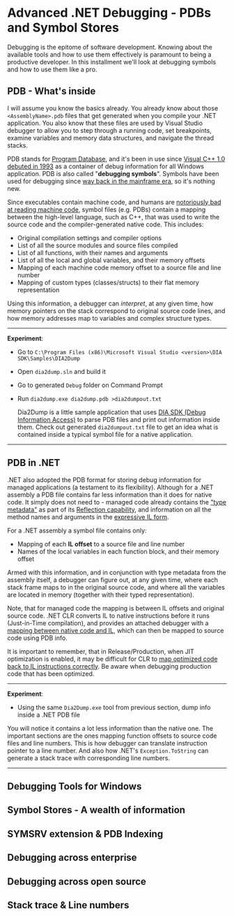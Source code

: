 # Advanced .NET Debugging - PDBs and Symbol Stores

Debugging is the epitome of software development. Knowing about the available tools and how to use them effectively is paramount to being a productive developer. In this installment we'll look at debugging symbols and how to use them like a pro.

## PDB - What's inside

I will assume you know the basics already. You already know about those `<AssemblyName>.pdb` files that get generated when you compile your .NET application. You also know that these files are used by Visual Studio debugger to allow you to step through a running code, set breakpoints, examine variables and memory data structures, and navigate the thread stacks.

PDB stands for [Program Database](http://msdn.microsoft.com/en-us/library/ff558825\(v=vs.85\).aspx), and it's been in use since [Visual C++ 1.0 debuted in 1993](https://support.microsoft.com/kb/121366) as a container of debug information for all Windows application. PDB is also called "**debugging symbols**". Symbols have been used for debugging since [way back in the mainframe era](http://en.wikipedia.org/wiki/Debug_symbol), so it's nothing new.

Since executables contain machine code, and humans are [notoriously bad at reading machine code](http://programmers.stackexchange.com/questions/126095/resources-on-learning-to-program-in-machine-code), symbol files (e.g. PDBs) contain a mapping between the high-level language, such as C++, that was used to write the source code and the compiler-generated native code. This includes:

  * Original compilation settings and compiler options
  * List of all the source modules and source files compiled
  * List of all functions, with their names and arguments
  * List of all the local and global variables, and their memory offsets
  * Mapping of each machine code memory offset to a source file and line number
  * Mapping of custom types (classes/structs) to their flat memory representation

Using this information, a debugger can _interpret_, at any given time, how memory pointers on the stack correspond to original source code lines, and how memory addresses map to variables and complex structure types.

---
**Experiment**:
  
  - Go to `C:\Program Files (x86)\Microsoft Visual Studio <version>\DIA SDK\Samples\DIA2Dump`
  - Open `dia2dump.sln` and build it
  - Go to generated `Debug` folder on Command Prompt
  - Run `dia2dump.exe dia2dump.pdb >dia2dumpout.txt`

    Dia2Dump is a little sample application that uses [DIA SDK (Debug Information Access)](http://msdn.microsoft.com/en-us/library/x93ctkx8.aspx) to parse PDB files and print out information inside them. Check out generated `dia2dumpout.txt` file to get an idea what is contained inside a typical symbol file for a native application.

---

## PDB in .NET

.NET also adopted the PDB format for storing debug information for managed applications (a testament to its flexibility). Although for a .NET assembly a PDB file contains far less information than it does for native code. It simply does not need to - managed code already contains the ["type metadata"](http://msdn.microsoft.com/en-us/library/4y7k7c6k\(v=vs.90\).aspx) as part of its [Reflection capability](http://msdn.microsoft.com/en-us/library/f7ykdhsy\(v=vs.110\).aspx), and information on all the method names and arguments in the [expressive IL form](http://en.wikipedia.org/wiki/Common_Intermediate_Language).

For a .NET assembly a symbol file contains only:

  * Mapping of each **IL offset** to a source file and line number
  * Names of the local variables in each function block, and their memory offset

Armed with this information, and in conjunction with type metadata from the assembly itself, a debugger can figure out, at any given time, where each stack frame maps to in the original source code, and where all the variables are located in memory (together with their typed representation).

Note, that for managed code the mapping is between IL offsets and original source code. .NET CLR converts IL to native instructions before it runs (Just-in-Time compilation), and provides an attached debugger with a [mapping between native code and IL](http://msdn.microsoft.com/en-us/library/bb384548\(v=vs.110\).aspx), which can then be mapped to source code using PDB info.

It is important to remember, that in Release/Production, when JIT optimization is enabled, it may be difficult for CLR to [map optimized code back to IL instructions correctly](http://msdn.microsoft.com/en-us/library/ms231459(v=vs.110).aspx). Be aware when debugging production code that has been optimized.

---
**Experiment**:

  - Using the same `Dia2Dump.exe` tool from previous section, dump info inside a .NET PDB file

  You will notice it contains a lot less information than the native one. The important sections are the ones mapping function offsets to source code files and line numbers. This is how debugger can translate instruction pointer to a line number. And also how .NET's `Exception.ToString` can generate a stack trace with corresponding line numbers.

---

## Debugging Tools for Windows
## Symbol Stores - A wealth of information
## SYMSRV extension & PDB Indexing
## Debugging across enterprise
## Debugging across open source
## Stack trace & Line numbers